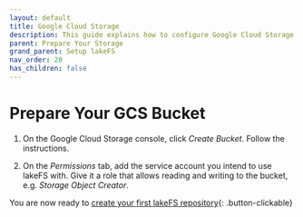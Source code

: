 ```yaml
---
layout: default
title: Google Cloud Storage
description: This guide explains how to configure Google Cloud Storage as the underlying storage layer.
parent: Prepare Your Storage
grand_parent: Setup lakeFS
nav_order: 20
has_children: false
---
```


# Prepare Your GCS Bucket

1. On the Google Cloud Storage console, click *Create Bucket*. Follow the instructions.

1. On the *Permissions* tab, add the service account you intend to use lakeFS with. Give it a role that allows reading and writing to the bucket, e.g. *Storage Object Creator*.

You are now ready to [create your first lakeFS repository](../create-repo.md){: .button-clickable}
